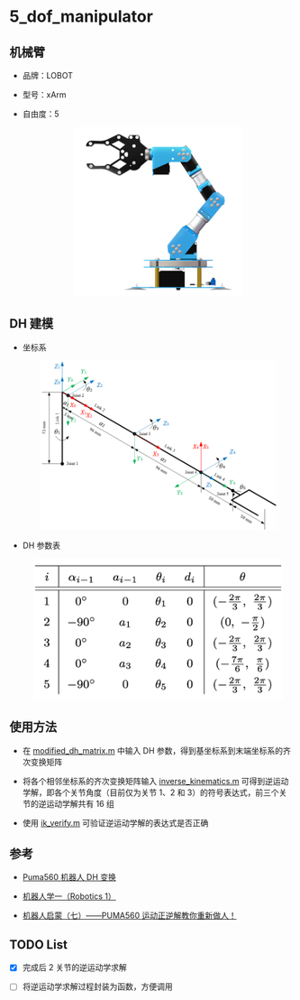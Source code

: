 # 5_dof_manipulator

## 机械臂

- 品牌：LOBOT

- 型号：xArm

- 自由度：5

  <div align=center><img src="images/manipulator.png" height="300"/></div>



## DH 建模

- 坐标系

  <div align=center><img src="images/coordinates.png" height="300"/></div>

- DH 参数表

  <div align=center><img src="images/dh_parameters.png" height="250"/></div>



## 使用方法

- 在 [modified_dh_matrix.m](scripts/modified_dh_matrix.m) 中输入 DH 参数，得到基坐标系到末端坐标系的齐次变换矩阵

- 将各个相邻坐标系的齐次变换矩阵输入 [inverse_kinematics.m](scripts/inverse_kinematics.m) 可得到逆运动学解，即各个关节角度（目前仅为关节 1、2 和 3）的符号表达式，前三个关节的逆运动学解共有 16 组

- 使用 [ik_verify.m](scripts/ik_verify.m) 可验证逆运动学解的表达式是否正确



## 参考

- [Puma560 机器人 DH 变换](https://blog.csdn.net/pengjc2001/article/details/70156333)

- [机器人学一（Robotics 1）](https://zh.coursera.org/learn/robotics1)

- [机器人启蒙（七）——PUMA560 运动正逆解教你重新做人！](http://blog.sina.com.cn/s/blog_131fa47b20102whij.html)



## TODO List

- [x] 完成后 2 关节的逆运动学求解

- [ ] 将逆运动学求解过程封装为函数，方便调用
